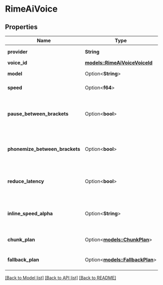 # RimeAiVoice

## Properties

Name | Type | Description | Notes
------------ | ------------- | ------------- | -------------
**provider** | **String** | This is the voice provider that will be used. | 
**voice_id** | [**models::RimeAiVoiceVoiceId**](RimeAIVoice_voiceId.md) |  | 
**model** | Option<**String**> | This is the model that will be used. Defaults to 'v1' when not specified. | [optional]
**speed** | Option<**f64**> | This is the speed multiplier that will be used. | [optional]
**pause_between_brackets** | Option<**bool**> | This is a flag that controls whether to add slight pauses using angle brackets. Example: “Hi. <200> I’d love to have a conversation with you.” adds a 200ms pause between the first and second sentences. | [optional]
**phonemize_between_brackets** | Option<**bool**> | This is a flag that controls whether text inside brackets should be phonemized (converted to phonetic pronunciation) - Example: \"{h'El.o} World\" will pronounce \"Hello\" as expected. | [optional]
**reduce_latency** | Option<**bool**> | This is a flag that controls whether to optimize for reduced latency in streaming. https://docs.rime.ai/api-reference/endpoint/websockets#param-reduce-latency | [optional]
**inline_speed_alpha** | Option<**String**> | This is a string that allows inline speed control using alpha notation. https://docs.rime.ai/api-reference/endpoint/websockets#param-inline-speed-alpha | [optional]
**chunk_plan** | Option<[**models::ChunkPlan**](ChunkPlan.md)> | This is the plan for chunking the model output before it is sent to the voice provider. | [optional]
**fallback_plan** | Option<[**models::FallbackPlan**](FallbackPlan.md)> | This is the plan for voice provider fallbacks in the event that the primary voice provider fails. | [optional]

[[Back to Model list]](../README.md#documentation-for-models) [[Back to API list]](../README.md#documentation-for-api-endpoints) [[Back to README]](../README.md)



